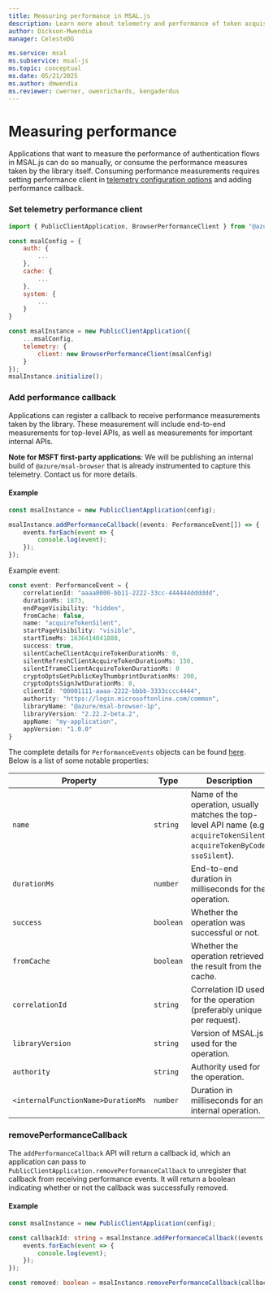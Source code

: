 ```yaml
---
title: Measuring performance in MSAL.js 
description: Learn more about telemetry and performance of token acquisition in MSAL.js
author: Dickson-Mwendia
manager: CelesteDG

ms.service: msal
ms.subservice: msal-js
ms.topic: conceptual
ms.date: 05/21/2025
ms.author: dmwendia
ms.reviewer: cwerner, owenrichards, kengaderdus
---
```


# Measuring performance

Applications that want to measure the performance of authentication flows in MSAL.js can do so manually, or consume the performance measures taken by the library itself.
Consuming performance measurements requires setting performance client in [telemetry configuration options](./configuration.md#telemetry-config-options) and adding performance callback.

### Set telemetry performance client

```javascript
import { PublicClientApplication, BrowserPerformanceClient } from "@azure/msal-browser";

const msalConfig = {
    auth: {
        ...
    },
    cache: {
        ...
    },
    system: {
        ...
    }
}

const msalInstance = new PublicClientApplication({
    ...msalConfig,
    telemetry: {
        client: new BrowserPerformanceClient(msalConfig)
    }
});
msalInstance.initialize();
```

### Add performance callback

Applications can register a callback to receive performance measurements taken by the library. These measurement will include end-to-end measurements for top-level APIs, as well as measurements for important internal APIs.

**Note for MSFT first-party applications**: We will be publishing an internal build of `@azure/msal-browser` that is already instrumented to capture this telemetry. Contact us for more details.

#### Example

```typescript
const msalInstance = new PublicClientApplication(config);

msalInstance.addPerformanceCallback((events: PerformanceEvent[]) => {
    events.forEach(event => {
        console.log(event);
    });
});
```

Example event:

```typescript
const event: PerformanceEvent = {
    correlationId: "aaaa0000-bb11-2222-33cc-444444dddddd",
	durationMs: 1873,
	endPageVisibility: "hidden",
	fromCache: false,
	name: "acquireTokenSilent",
	startPageVisibility: "visible",
	startTimeMs: 1636414041888,
	success: true,
    silentCacheClientAcquireTokenDurationMs: 0,
    silentRefreshClientAcquireTokenDurationMs: 150,
    silentIframeClientAcquireTokenDurationMs: 0
    cryptoOptsGetPublicKeyThumbprintDurationMs: 200,
    cryptoOptsSignJwtDurationMs: 8,
    clientId: "00001111-aaaa-2222-bbbb-3333cccc4444",
    authority: "https://login.microsoftonline.com/common",
    libraryName: "@azure/msal-browser-1p",
    libraryVersion: "2.22.2-beta.2",
    appName: "my-application",
    appVersion: "1.0.0"
}
```

The complete details for `PerformanceEvents` objects can be found [here](https://github.com/AzureAD/microsoft-authentication-library-for-js/blob/dev/lib/msal-common/src/telemetry/performance/PerformanceClient.ts). Below is a list of some notable properties:

| **Property**                       | Type      | Description                                                            |
| ---------------------------------- | --------- | ---------------------------------------------------------------------- |
| `name`                             | `string`  | Name of the operation, usually matches the top-level API name (e.g. `acquireTokenSilent`, `acquireTokenByCode`, `ssoSilent`). |
| `durationMs`                       | `number`  | End-to-end duration in milliseconds for the operation.                 |
| `success`                          | `boolean` | Whether the operation was successful or not.                           |
| `fromCache`                        | `boolean` | Whether the operation retrieved the result from the cache.             |
| `correlationId`                    | `string`  | Correlation ID used for the operation (preferably unique per request). |
| `libraryVersion`                   | `string`  | Version of MSAL.js used for the operation.                             |
| `authority`                        | `string`  | Authority used for the operation.                                      |
| `<internalFunctionName>DurationMs` | `number`  | Duration in milliseconds for an internal operation.                    |

### removePerformanceCallback

The `addPerformanceCallback` API will return a callback id, which an application can pass to `PublicClientApplication.removePerformanceCallback` to unregister that callback from receiving performance events. It will return a boolean indicating whether or not the callback was successfully removed.

#### Example

```typescript
const msalInstance = new PublicClientApplication(config);

const callbackId: string = msalInstance.addPerformanceCallback((events: PerformanceEvent[]) => {
    events.forEach(event => {
        console.log(event);
    });
});

const removed: boolean = msalInstance.removePerformanceCallback(callbackId);
```
